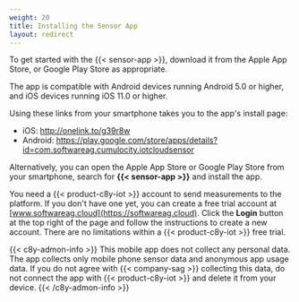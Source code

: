 ```yaml
---
weight: 20
title: Installing the Sensor App
layout: redirect
---
```


To get started with the {{< sensor-app >}}, download it from the Apple App Store, or Google Play Store as appropriate.

The app is compatible with Android devices running Android 5.0 or higher, and iOS devices running iOS 11.0 or higher.

Using these links from your smartphone takes you to the app's install page:

* iOS: http://onelink.to/g39r8w
* Android: https://play.google.com/store/apps/details?id=com.softwareag.cumulocity.iotcloudsensor

Alternatively, you can open the Apple App Store or Google Play Store from your smartphone, search for **{{< sensor-app >}}** and install the app.

You need a {{< product-c8y-iot >}} account to send measurements to the platform.
If you don't have one yet, you can create a free trial account at [www.softwareag.cloud](https://softwareag.cloud).
Click the **Login** button at the top right of the page and follow the instructions to create a new account.
There are no limitations within a {{< product-c8y-iot >}} free trial. 

{{< c8y-admon-info >}}
This mobile app does not collect any personal data. The app collects only mobile phone sensor data and anonymous app usage data. If you do not agree with {{< company-sag >}} collecting this data, do not connect the app with {{< product-c8y-iot >}} and delete it from your device.
{{< /c8y-admon-info >}}
